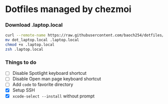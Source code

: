 # Dotfiles managed by chezmoi

### Download .laptop.local

```bash
curl --remote-name https://raw.githubusercontent.com/baoch254/dotfiles/main/dot_laptop.local
mv dot_laptop.local .laptop.local
chmod +x .laptop.local
zsh .laptop.local
```

### Things to do

- [ ] Disable Spotlight keyboard shortcut
- [ ] Disable Open man page keyboard shortcut
- [ ] Add `code` to favorite directory
- [x] Setup SSH
- [x] `xcode-select --install` without prompt

